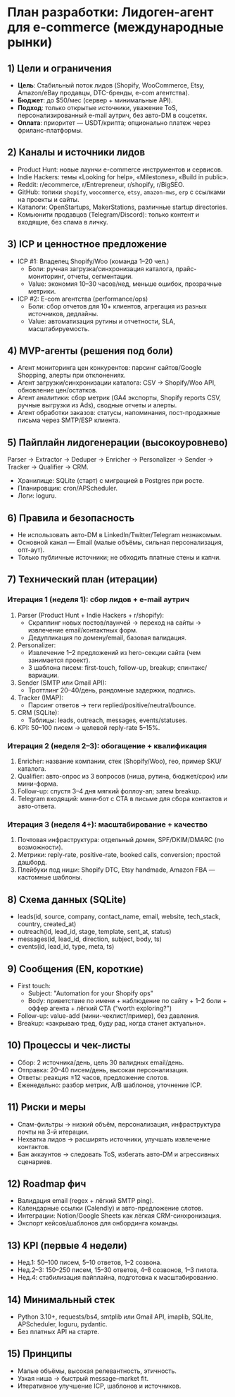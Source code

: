 # План разработки: Лидоген-агент для e-commerce (международные рынки)

## 1) Цели и ограничения
- **Цель**: Стабильный поток лидов (Shopify, WooCommerce, Etsy, Amazon/eBay продавцы, DTC-бренды, e-com агентства).
- **Бюджет**: до $50/мес (сервер + минимальные API).
- **Подход**: только открытые источники, уважение ToS, персонализированный e-mail аутрич, без авто-DM в соцсетях.
- **Оплата**: приоритет — USDT/крипта; опционально платеж через фриланс-платформы.

## 2) Каналы и источники лидов
- Product Hunt: новые лаунчи e-commerce инструментов и сервисов.
- Indie Hackers: темы «Looking for help», «Milestones», «Build in public».
- Reddit: r/ecommerce, r/Entrepreneur, r/shopify, r/BigSEO.
- GitHub: топики `shopify`, `woocommerce`, `etsy`, `amazon-mws`, `erp` с ссылками на проекты и сайты.
- Каталоги: OpenStartups, MakerStations, различные startup directories.
- Комьюнити продавцов (Telegram/Discord): только контент и входящие, без спама в личку.

## 3) ICP и ценностное предложение
- ICP #1: Владелец Shopify/Woo (команда 1–20 чел.)
  - Боли: ручная загрузка/синхронизация каталога, прайс-мониторинг, отчеты, сегментации.
  - Value: экономия 10–30 часов/нед, меньше ошибок, прозрачные метрики.
- ICP #2: E-com агентства (performance/ops)
  - Боли: сбор отчетов для 10+ клиентов, агрегация из разных источников, дедлайны.
  - Value: автоматизация рутины и отчетности, SLA, масштабируемость.

## 4) MVP-агенты (решения под боли)
- Агент мониторинга цен конкурентов: парсинг сайтов/Google Shopping, алерты при отклонениях.
- Агент загрузки/синхронизации каталога: CSV → Shopify/Woo API, обновление цен/остатков.
- Агент аналитики: сбор метрик (GA4 экспорты, Shopify reports CSV, ручные выгрузки из Ads), сводные отчеты и алерты.
- Агент обработки заказов: статусы, напоминания, пост-продажные письма через SMTP/ESP клиента.

## 5) Пайплайн лидогенерации (высокоуровнево)
Parser → Extractor → Deduper → Enricher → Personalizer → Sender → Tracker → Qualifier → CRM.
- Хранилище: SQLite (старт) с миграцией в Postgres при росте.
- Планировщик: cron/APScheduler.
- Логи: loguru.

## 6) Правила и безопасность
- Не использовать авто-DM в LinkedIn/Twitter/Telegram незнакомым.
- Основной канал — Email (малые объёмы, сильная персонализация, опт-аут).
- Только публичные источники; не обходить платные стены и капчи.

## 7) Технический план (итерации)
### Итерация 1 (неделя 1): сбор лидов + e-mail аутрич
1. Parser (Product Hunt + Indie Hackers + r/shopify):
   - Скраппинг новых постов/лаунчей → переход на сайты → извлечение email/контактных форм.
   - Дедупликация по домену/email, базовая валидация.
2. Personalizer:
   - Извлечение 1–2 предложений из hero-секции сайта (чем занимается проект).
   - 3 шаблона писем: first-touch, follow-up, breakup; спинтакс/вариации.
3. Sender (SMTP или Gmail API):
   - Троттлинг 20–40/день, рандомные задержки, подпись.
4. Tracker (IMAP):
   - Парсинг ответов → теги replied/positive/neutral/bounce.
5. CRM (SQLite):
   - Таблицы: leads, outreach, messages, events/statuses.
6. KPI: 50–100 писем → целевой reply-rate 5–15%.

### Итерация 2 (неделя 2–3): обогащение + квалификация
1. Enricher: название компании, стек (Shopify/Woo), гео, пример SKU/каталога.
2. Qualifier: авто-опрос из 3 вопросов (ниша, рутина, бюджет/срок) или мини-форма.
3. Follow-up: спустя 3–4 дня мягкий фоллоу-ап; затем breakup.
4. Telegram входящий: мини-бот с CTA в письме для сбора контактов и авто-ответа.

### Итерация 3 (неделя 4+): масштабирование + качество
1. Почтовая инфраструктура: отдельный домен, SPF/DKIM/DMARC (по возможности).
2. Метрики: reply-rate, positive-rate, booked calls, conversion; простой дашборд.
3. Плейбуки под ниши: Shopify DTC, Etsy handmade, Amazon FBA — кастомные шаблоны.

## 8) Схема данных (SQLite)
- leads(id, source, company, contact_name, email, website, tech_stack, country, created_at)
- outreach(id, lead_id, stage, template, sent_at, status)
- messages(id, lead_id, direction, subject, body, ts)
- events(id, lead_id, type, meta, ts)

## 9) Сообщения (EN, короткие)
- First touch:
  - Subject: "Automation for your Shopify ops"
  - Body: приветствие по имени + наблюдение по сайту + 1–2 боли + оффер агента + лёгкий CTA ("worth exploring?")
- Follow-up: value-add (мини-чеклист/пример), без давления.
- Breakup: «закрываю тред, буду рад, когда станет актуально».

## 10) Процессы и чек-листы
- Сбор: 2 источника/день, цель 30 валидных email/день.
- Отправка: 20–40 писем/день, высокая персонализация.
- Ответы: реакция ≤12 часов, предложение слотов.
- Еженедельно: разбор метрик, A/B шаблонов, уточнение ICP.

## 11) Риски и меры
- Спам-фильтры → низкий объём, персонализация, инфраструктура почты на 3-й итерации.
- Нехватка лидов → расширять источники, улучшать извлечение контактов.
- Бан аккаунтов → следовать ToS, избегать авто-DM и агрессивных сценариев.

## 12) Roadmap фич
- Валидация email (regex + лёгкий SMTP ping).
- Календарные ссылки (Calendly) и авто-предложение слотов.
- Интеграции: Notion/Google Sheets как лёгкая CRM-синхронизация.
- Экспорт кейсов/шаблонов для онбординга команды.

## 13) KPI (первые 4 недели)
- Нед.1: 50–100 писем, 5–10 ответов, 1–2 созвона.
- Нед.2–3: 150–250 писем, 15–30 ответов, 4–8 созвонов, 1–3 пилота.
- Нед.4: стабилизация пайплайна, подготовка к масштабированию.

## 14) Минимальный стек
- Python 3.10+, requests/bs4, smtplib или Gmail API, imaplib, SQLite, APScheduler, loguru, pydantic.
- Без платных API на старте.

## 15) Принципы
- Малые объёмы, высокая релевантность, этичность.
- Узкая ниша → быстрый message–market fit.
- Итеративное улучшение ICP, шаблонов и источников.
